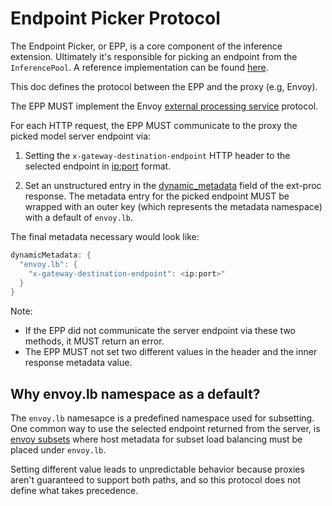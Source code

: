 # Endpoint Picker Protocol

The Endpoint Picker, or EPP, is a core component of the inference extension. Ultimately it's
responsible for picking an endpoint from the `InferencePool`. A reference implementation can be
found [here](../../../pkg/epp/).

This doc defines the protocol between the EPP and the proxy (e.g, Envoy).

The EPP MUST implement the Envoy
[external processing service](https://www.envoyproxy.io/docs/envoy/latest/api-v3/service/ext_proc/v3/external_processor) protocol.

For each HTTP request, the EPP MUST communicate to the proxy the picked model server endpoint via:

1. Setting the `x-gateway-destination-endpoint` HTTP header to the selected endpoint in <ip:port> format.

2. Set an unstructured entry in the [dynamic_metadata](https://github.com/envoyproxy/go-control-plane/blob/c19bf63a811c90bf9e02f8e0dc1dcef94931ebb4/envoy/service/ext_proc/v3/external_processor.pb.go#L320) field of the ext-proc response. The metadata entry for the picked endpoint MUST be wrapped with an outer key (which represents the metadata namespace) with a default of `envoy.lb`.

The final metadata necessary would look like: 
```go
dynamicMetadata: {
  "envoy.lb": {
    "x-gateway-destination-endpoint": <ip:port>"  
  }
}
```

Note:
- If the EPP did not communicate the server endpoint via these two methods, it MUST return an error.
- The EPP MUST not set two different values in the header and the inner response metadata value. 

## Why envoy.lb namespace as a default? 
The `envoy.lb` namesapce is a predefined namespace used for subsetting. One common way to use the selected endpoint returned from the server, is [envoy subsets](https://www.envoyproxy.io/docs/envoy/latest/intro/arch_overview/upstream/load_balancing/subsets) where host metadata for subset load balancing must be placed under `envoy.lb`.

Setting different value leads to unpredictable behavior because proxies aren't guaranteed to support both paths, and so this protocol does not define what takes precedence.

